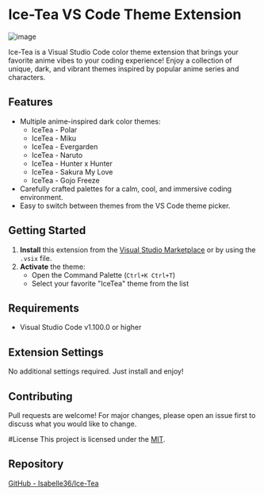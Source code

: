 # Ice-Tea VS Code Theme Extension

![image](https://github.com/user-attachments/assets/fa7b22b2-881c-4767-aca3-e0d80b5f2f81)

Ice-Tea is a Visual Studio Code color theme extension that brings your favorite anime vibes to your coding experience! Enjoy a collection of unique, dark, and vibrant themes inspired by popular anime series and characters.

## Features
- Multiple anime-inspired dark color themes:
  - IceTea - Polar
  - IceTea - Miku
  - IceTea - Evergarden
  - IceTea - Naruto
  - IceTea - Hunter x Hunter
  - IceTea - Sakura My Love
  - IceTea - Gojo Freeze
- Carefully crafted palettes for a calm, cool, and immersive coding environment.
- Easy to switch between themes from the VS Code theme picker.

## Getting Started
1. **Install** this extension from the [Visual Studio Marketplace](https://marketplace.visualstudio.com/) or by using the `.vsix` file.
2. **Activate** the theme:
   - Open the Command Palette (`Ctrl+K Ctrl+T`)
   - Select your favorite "IceTea" theme from the list

## Requirements
- Visual Studio Code v1.100.0 or higher

## Extension Settings
No additional settings required. Just install and enjoy!

## Contributing
Pull requests are welcome! For major changes, please open an issue first to discuss what you would like to change.

#License
This project is licensed under the [MIT](https://opensource.org/license/MIT).


## Repository
[GitHub - Isabelle36/Ice-Tea](https://github.com/Isabelle36/Ice-Tea)
